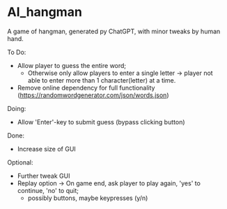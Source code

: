 # AI_hangman
A game of hangman, generated py ChatGPT, with minor tweaks by human hand.

To Do:
  + Allow player to guess the entire word;
      - Otherwise only allow players to enter a single letter -> player not able to enter more than 1 character(letter) at a time.
  + Remove online dependency for full functionality (https://randomwordgenerator.com/json/words.json)

Doing:
  + Allow 'Enter'-key to submit guess (bypass clicking button)

Done:
  + Increase size of GUI

Optional:
  - Further tweak GUI
  - Replay option -> On game end, ask player to play again, 'yes' to continue, 'no' to quit;
      + possibly buttons, maybe keypresses (y/n)
